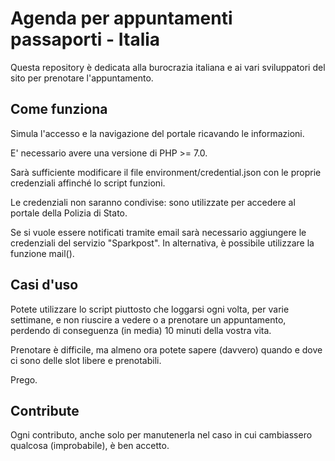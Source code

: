 # Agenda per appuntamenti passaporti - Italia

Questa repository è dedicata alla burocrazia italiana e ai vari sviluppatori del sito per prenotare l'appuntamento.

## Come funziona
Simula l'accesso e la navigazione del portale ricavando le informazioni.

E' necessario avere una versione di PHP >= 7.0.

Sarà sufficiente modificare il file environment/credential.json con le proprie credenziali affinché lo script funzioni.

Le credenziali non saranno condivise: sono utilizzate per accedere al portale della Polizia di Stato.

Se si vuole essere notificati tramite email sarà necessario aggiungere le credenziali del servizio "Sparkpost".
In alternativa, è possibile utilizzare la funzione mail().

## Casi d'uso
Potete utilizzare lo script piuttosto che loggarsi ogni volta, per varie settimane, e non riuscire a vedere o a prenotare un appuntamento, perdendo di conseguenza (in media) 10 minuti della vostra vita.

Prenotare è difficile, ma almeno ora potete sapere (davvero) quando e dove ci sono delle slot libere e prenotabili.

Prego.

## Contribute
Ogni contributo, anche solo per manutenerla nel caso in cui cambiassero qualcosa (improbabile), è ben accetto.
